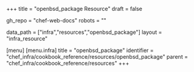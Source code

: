 +++
title = "openbsd_package Resource"
draft = false

gh_repo = "chef-web-docs"
robots = ""

data_path = ["infra","resources","openbsd_package"]
layout = "infra_resource"


[menu]
  [menu.infra]
    title = "openbsd_package"
    identifier = "chef_infra/cookbook_reference/resources/openbsd_package"
    parent = "chef_infra/cookbook_reference/resources"
+++

<!-- The contents of this page are automatically generated from the openbsd_package.yaml file in the data directory. -->
<!-- To suggest a change, edit the https://github.com/chef/chef/blob/master/lib/chef/resource/openbsd_package.rb file
      and submit a pull request to the https://github.com/chef/chef repository. -->
